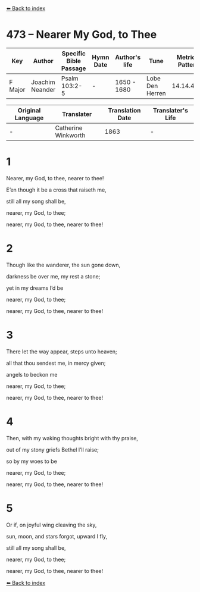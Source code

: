 [⬅️ Back to index](../README.md)

# 473 – Nearer My God, to Thee

Key | Author   | Specific Bible Passage     |Hymn Date |Author's life |Tune |Metrical Pattern   |Composer/Source                                                                                        
-- | --------- | ---------------------------|----------|--------------|-----|-------------------|-------------   
F Major  | Joachim Neander      | Psalm 103:2-5 | -  | 1650 - 1680 | Lobe Den Herren | 14.14.4.7.8 | Chorale Book for England, 1863 

Original Language | Translater | Translation Date   | Translater's Life     
----------------- | --------- | --------------------|-------------   
\-  | Catherine Winkworth      | 1863 | -  | 1827 - 1878 



# 1

Nearer, my God, to thee, nearer to thee!

E’en though it be a cross that raiseth me,

still all my song shall be,

nearer, my God, to thee;

nearer, my God, to thee, nearer to thee!



# 2

Though like the wanderer, the sun gone down,

darkness be over me, my rest a stone;

yet in my dreams I’d be

nearer, my God, to thee;

nearer, my God, to thee, nearer to thee!



# 3

There let the way appear, steps unto heaven;

all that thou sendest me, in mercy given;

angels to beckon me

nearer, my God, to thee;

nearer, my God, to thee, nearer to thee!



# 4

Then, with my waking thoughts bright with thy praise,

out of my stony griefs Bethel I’ll raise;

so by my woes to be

nearer, my God, to thee;

nearer, my God, to thee, nearer to thee!



# 5

Or if, on joyful wing cleaving the sky,

sun, moon, and stars forgot, upward I fly,

still all my song shall be,

nearer, my God, to thee;

nearer, my God, to thee, nearer to thee!

[⬅️ Back to index](../README.md)
